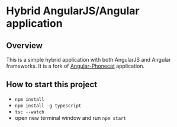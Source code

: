 # Hybrid AngularJS/Angular application

## Overview
This is a simple hybrid application with both AngularJS and Angular frameworks. It is a fork of [Angular-Phonecat](https://github.com/angular/angular-phonecat) application.

## How to start this project
 - `npm install`
 - `npm install -g typescript`
 - `tsc --watch`
 - open new terminal window and run `npm start`
